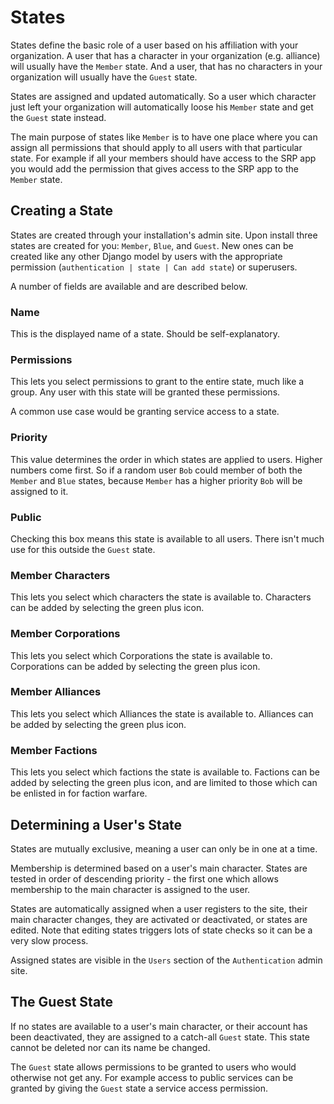 # States

States define the basic role of a user based on his affiliation with your organization. A user that has a character in your organization (e.g. alliance) will usually have the `Member` state. And a user, that has no characters in your organization will usually have the `Guest` state.

States are assigned and updated automatically. So a user which character just left your organization will automatically loose his `Member` state and get the `Guest` state instead.

The main purpose of states like `Member` is to have one place where you can assign all permissions that should apply to all users with that particular state. For example if all your members should have access to the SRP app you would add the permission that gives access to the SRP app to the `Member` state.

## Creating a State

States are created through your installation's admin site. Upon install three states are created for you: `Member`, `Blue`, and `Guest`. New ones can be created like any other Django model by users with the appropriate permission (`authentication | state | Can add state`) or superusers.

A number of fields are available and are described below.

### Name

This is the displayed name of a state. Should be self-explanatory.

### Permissions

This lets you select permissions to grant to the entire state, much like a group. Any user with this state will be granted these permissions.

A common use case would be granting service access to a state.

### Priority

This value determines the order in which states are applied to users. Higher numbers come first. So if a random user `Bob` could member of both the `Member` and `Blue` states, because `Member` has a higher priority `Bob` will be assigned to it.

### Public

Checking this box means this state is available to all users. There isn't much use for this outside the `Guest` state.

### Member Characters

This lets you select which characters the state is available to. Characters can be added by selecting the green plus icon.

### Member Corporations

This lets you select which Corporations the state is available to. Corporations can be added by selecting the green plus icon.

### Member Alliances

This lets you select which Alliances the state is available to. Alliances can be added by selecting the green plus icon.

### Member Factions

This lets you select which factions the state is available to. Factions can be added by selecting the green plus icon, and are limited to those which can be enlisted in for faction warfare.

## Determining a User's State

States are mutually exclusive, meaning a user can only be in one at a time.

Membership is determined based on a user's main character. States are tested in order of descending priority - the first one which allows membership to the main character is assigned to the user.

States are automatically assigned when a user registers to the site, their main character changes, they are activated or deactivated, or states are edited. Note that editing states triggers lots of state checks so it can be a very slow process.

Assigned states are visible in the `Users` section of the `Authentication` admin site.

## The Guest State

If no states are available to a user's main character, or their account has been deactivated, they are assigned to a catch-all `Guest` state. This state cannot be deleted nor can its name be changed.

The `Guest` state allows permissions to be granted to users who would otherwise not get any. For example access to public services can be granted by giving the `Guest` state a service access permission.
